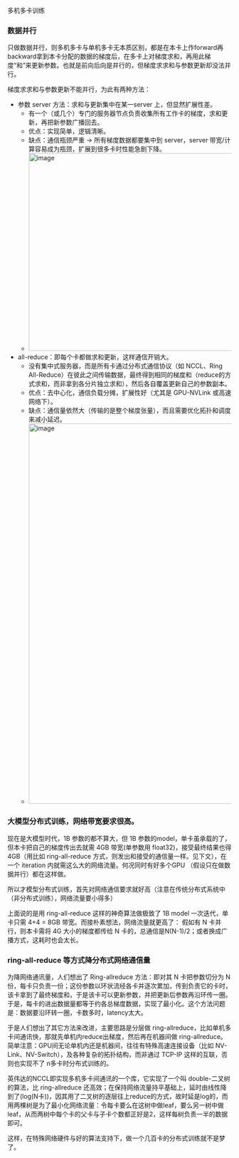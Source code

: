 多机多卡训练

### 数据并行

只做数据并行，则多机多卡与单机多卡无本质区别，都是在本卡上作forward再backward拿到本卡分配的数据的梯度后，在多卡上对梯度求和，再用此梯度“和”来更新参数。也就是前向后向是并行的，但梯度求求和与参数更新却没法并行。

梯度求求和与参数更新不能并行，为此有两种方法：
- 参数 server 方法：求和与更新集中在某一server 上，但显然扩展性差。
  - 有一个（或几个）专门的服务器节点负责收集所有工作卡的梯度，求和更新，再把新参数广播回去。
  - 优点：实现简单，逻辑清晰。
  - 缺点：通信瓶颈严重 → 所有梯度数据都要集中到 server，server 带宽/计算容易成为瓶颈，扩展到很多卡时性能急剧下降。
  - <img width="1488" height="444" alt="image" src="https://github.com/user-attachments/assets/035f0a0e-00cc-4c72-a3e4-a5025304d8f6" />
- all-reduce：即每个卡都做求和更新，这样通信开销大。
  - 没有集中式服务器，而是所有卡通过分布式通信协议（如 NCCL、Ring All-Reduce）在彼此之间传输数据，最终得到相同的梯度和（reduce的方式求和，而非拿到各分片独立求和），然后各自覆盖更新自己的参数副本。
  - 优点：去中心化，通信负载分摊，扩展性好（尤其是 GPU-NVLink 或高速网络下）。
  - 缺点：通信量依然大（传输的是整个梯度张量），而且需要优化拓扑和调度来减小延迟。
  - <img width="532" height="854" alt="image" src="https://github.com/user-attachments/assets/a2a73964-0c79-4b97-acfd-32b634ca287e" />

### 大模型分布式训练，网络带宽要求很高。

现在是大模型时代，1B 参数的都不算大，但 1B 参数的model，单卡虽承载的了，但本卡把自己的梯度传出去就需 4GB 带宽(单参数用 float32)，接受最终结果也得 4GB（用比如 ring-all-reduce 方式，则发出和接受的通信量一样。见下文），在一个 iteration 内就需这么大的网络流量。何况同时有好多个GPU （假设只在做数据并行）都在这样做。

所以才模型分布式训练，首先对网络通信要求就好高（注意在传统分布式系统中（非分布式训练），网络流量要小得多）

上面说的是用 ring-all-reduce 这样的神奇算法做极致了 1B model 一次迭代，单卡只需 4+4 = 8GB 带宽。而接朴素想法，网络流量就更高了： 假如有 N 卡并行，则本卡需将 4G 大小的梯度都传给 N 卡的，总通信是N(N-1)/2；或者换成广播方式，这耗时也会太长。

### ring-all-reduce 等方式降分布式网络通信量

为降网络通讯量，人们想出了 Ring-allreduce 方法：即对其 N 卡把参数切分为 N 份，每卡只负责一份；这份参数以环状流经各卡并逐次累加，传到负责它的卡时，该卡拿到了最终梯度和，于是该卡可以更新参数，并把更新后参数再沿环传一圈。于是，每卡的进出数据量都等于约各总梯度数据，实现了最小化。这个方法问题是：数据要沿环转一圈，卡数多时，latency太大。

于是人们想出了其它方法来改进，主要思路是分层做 ring-allreduce，比如单机多卡间通讯快，那就先单机内reduce出梯度，然后再在机器间做 ring-allreduce。简单注意：GPU间无论单机内还是机器间，往往有特殊高速连接设备（比如 NV-Link、NV-Switch），及各种复杂的拓扑结构，而非通过 TCP-IP 这样的互联，否则也实现不了 n多卡时分布式训练的。

英伟达的NCCL即实现多机多卡间通讯的一个库，它实现了一个叫 double-二叉树 的算法，比 ring-allreduce 还高效；在保持网络流量持平基础上，延时由线性降到了(log(N卡))，因其用了二叉树的逐层往上reduce的方式，故时延是log的，而用两棵树是为了最小化网络流量：令每卡要么在这树中做leaf，要么另一树中做leaf，从而两树中每个卡的父卡与子卡个数都正好是2，这样每树负责一半的数据即可。

这样，在特殊网络硬件与好的算法支持下，做一个几百卡的分布式训练就不是梦了。
